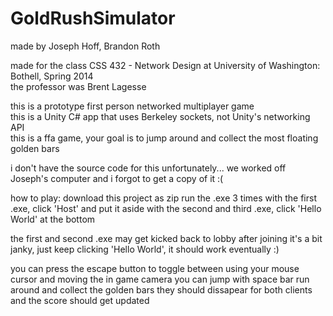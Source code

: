 # GoldRushSimulator
made by Joseph Hoff, Brandon Roth <br />

made for the class CSS 432 - Network Design at University of Washington: Bothell, Spring 2014 <br />
the professor was Brent Lagesse

this is a prototype first person networked multiplayer game <br />
this is a Unity C# app that uses Berkeley sockets, not Unity's networking API <br />
this is a ffa game, your goal is to jump around and collect the most floating golden bars

i don't have the source code for this unfortunately...
we worked off Joseph's computer and i forgot to get a copy of it :(

how to play: 
download this project as zip
run the .exe 3 times
with the first .exe, click 'Host' and put it aside
with the second and third .exe, click 'Hello World' at the bottom

the first and second .exe may get kicked back to lobby after joining
it's a bit janky, just keep clicking 'Hello World', it should work eventually :)

you can press the escape button to toggle between using your mouse cursor and moving the in game camera
you can jump with space bar
run around and collect the golden bars
they should dissapear for both clients and the score should get updated
